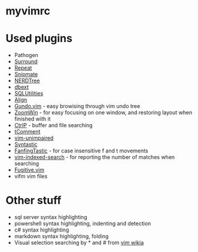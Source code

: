 myvimrc
=======

# Used plugins

* Pathogen
* [Surround](https://github.com/tpope/vim-surround.git)
* [Repeat](https://github.com/tpope/vim-repeat.git)
* [Snipmate](https://github.com/msanders/snipmate.vim.git)
* [NERDTree](https://github.com/scrooloose/nerdtree.git)
* [dbext](https://github.com/vim-scripts/dbext.vim.git)
* [SQLUtilities](https://github.com/jphustman/SQLUtilities.git)
* [Align](https://github.com/vim-scripts/Align.git)
* [Gundo.vim](https://github.com/sjl/gundo.vim.git) - easy browising through vim undo tree
* [ZoomWin](https://github.com/dr-chip-vim-scripts/ZoomWin.git) - for easy focusing on one window, and restoring layout when finished with it
* [CtrlP](https://github.com/kien/ctrlp.vim.git) - buffer and file searching
* [tComment](https://github.com/tomtom/tcomment_vim.git)
* [vim-unimpaired](https://github.com/tpope/vim-unimpaired.git)
* [Syntastic](https://github.com/scrooloose/syntastic.git)
* [FanfingTastic](https://github.com/dahu/vim-fanfingtastic.git) - for case insensitive f and t movements
* [vim-indexed-search](https://github.com/henrik/vim-indexed-search) - for reporting the number of matches when searching
* [Fugitive.vim](https://github.com/tpope/vim-fugitive.git)
* vifm vim files

# Other stuff

* sql server syntax highlighting
* powershell syntax highlighting, indenting and detection
* c# syntax highlighting
* markdown syntax highlighting, folding
* Visual selection searching by * and # from [vim wikia](http://vim.wikia.com/wiki/VimTip171)
